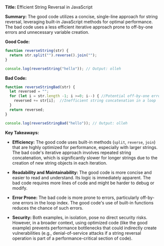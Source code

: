 **Title:** Efficient String Reversal in JavaScript

**Summary:**  The good code utilizes a concise, single-line approach for string reversal, leveraging built-in JavaScript methods for optimal performance.  The bad code uses a less efficient iterative approach prone to off-by-one errors and unnecessary variable creation.

**Good Code:**

```javascript
function reverseString(str) {
  return str.split("").reverse().join("");
}

console.log(reverseString("hello")); // Output: olleh
```

**Bad Code:**

```javascript
function reverseStringBad(str) {
  let reversed = "";
  for (let i = str.length -1; i >=0; i--) { //Potential off-by-one error if not carefully considered
    reversed += str[i];  //Inefficient string concatenation in a loop
  }
  return reversed;
}

console.log(reverseStringBad("hello")); // Output: olleh
```


**Key Takeaways:**

* **Efficiency:** The good code uses built-in methods (`split`, `reverse`, `join`) that are highly optimized for performance, especially with larger strings. The bad code's iterative approach involves repeated string concatenation, which is significantly slower for longer strings due to the creation of new string objects in each iteration.

* **Readability and Maintainability:** The good code is more concise and easier to read and understand. Its logic is immediately apparent. The bad code requires more lines of code and might be harder to debug or modify.

* **Error Prone:**  The bad code is more prone to errors, particularly off-by-one errors in the loop index.  The good code's use of built-in functions reduces the chance of such errors.

* **Security:** Both examples, in isolation, pose no direct security risks. However, in a broader context, using optimized code (like the good example) prevents performance bottlenecks that could indirectly create vulnerabilities (e.g., denial-of-service attacks if a string reversal operation is part of a performance-critical section of code).
